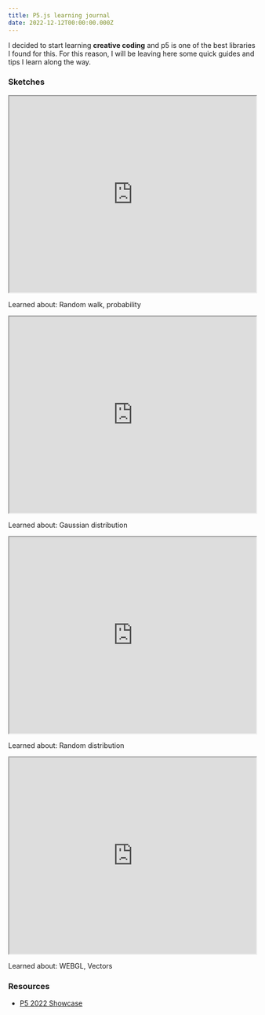 ```yaml
---
title: P5.js learning journal
date: 2022-12-12T00:00:00.000Z
---
```


I decided to start learning **creative coding** and p5 is one of the best libraries I found for this. For this reason, I will be leaving here some quick guides and tips I learn along the way.

### Sketches

<iframe style="width: 100%; height: 400px;" src="https://editor.p5js.org/arielgers/full/TNuEMIdDI"></iframe>

Learned about: Random walk, probability

<iframe style="width: 100%; height: 400px;" src="https://editor.p5js.org/arielgers/full/MCSFnROkk"></iframe>

Learned about: Gaussian distribution

<iframe style="width: 100%; height: 400px;" src="https://editor.p5js.org/arielgers/full/Rh_cvcsdq"></iframe>

Learned about: Random distribution

<iframe style="width: 100%; height: 400px;" src="https://editor.p5js.org/arielgers/full/sYvP2bvdO"></iframe>

Learned about: WEBGL, Vectors

### Resources

* [P5 2022 Showcase](https://showcase.p5js.org/#/2022-All)
